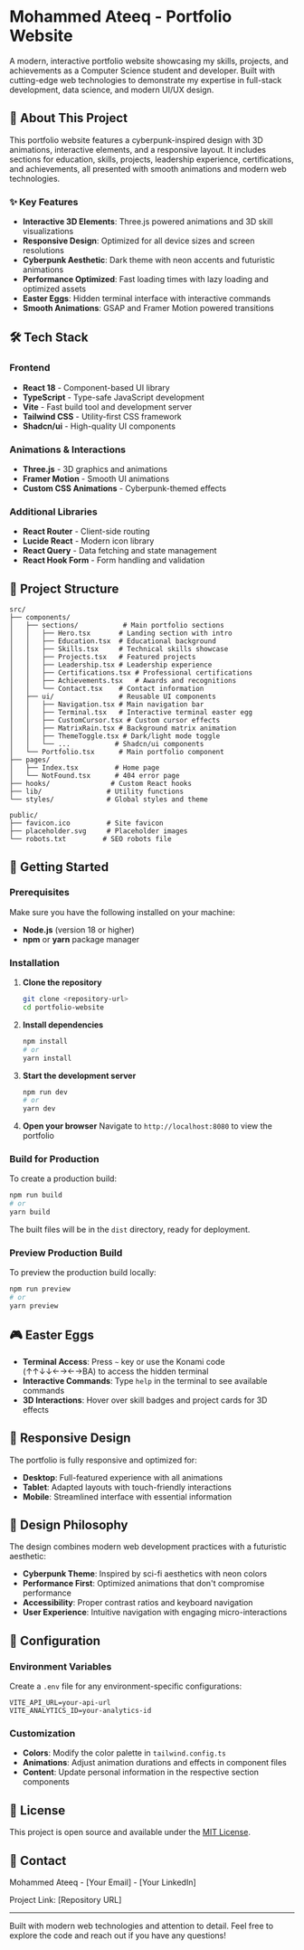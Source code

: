 
# Mohammed Ateeq - Portfolio Website

A modern, interactive portfolio website showcasing my skills, projects, and achievements as a Computer Science student and developer. Built with cutting-edge web technologies to demonstrate my expertise in full-stack development, data science, and modern UI/UX design.

## 🚀 About This Project

This portfolio website features a cyberpunk-inspired design with 3D animations, interactive elements, and a responsive layout. It includes sections for education, skills, projects, leadership experience, certifications, and achievements, all presented with smooth animations and modern web technologies.

### ✨ Key Features

- **Interactive 3D Elements**: Three.js powered animations and 3D skill visualizations
- **Responsive Design**: Optimized for all device sizes and screen resolutions
- **Cyberpunk Aesthetic**: Dark theme with neon accents and futuristic animations
- **Performance Optimized**: Fast loading times with lazy loading and optimized assets
- **Easter Eggs**: Hidden terminal interface with interactive commands
- **Smooth Animations**: GSAP and Framer Motion powered transitions

## 🛠️ Tech Stack

### Frontend
- **React 18** - Component-based UI library
- **TypeScript** - Type-safe JavaScript development
- **Vite** - Fast build tool and development server
- **Tailwind CSS** - Utility-first CSS framework
- **Shadcn/ui** - High-quality UI components

### Animations & Interactions
- **Three.js** - 3D graphics and animations
- **Framer Motion** - Smooth UI animations
- **Custom CSS Animations** - Cyberpunk-themed effects

### Additional Libraries
- **React Router** - Client-side routing
- **Lucide React** - Modern icon library
- **React Query** - Data fetching and state management
- **React Hook Form** - Form handling and validation

## 📁 Project Structure

```
src/
├── components/
│   ├── sections/           # Main portfolio sections
│   │   ├── Hero.tsx       # Landing section with intro
│   │   ├── Education.tsx  # Educational background
│   │   ├── Skills.tsx     # Technical skills showcase
│   │   ├── Projects.tsx   # Featured projects
│   │   ├── Leadership.tsx # Leadership experience
│   │   ├── Certifications.tsx # Professional certifications
│   │   ├── Achievements.tsx   # Awards and recognitions
│   │   └── Contact.tsx    # Contact information
│   ├── ui/                # Reusable UI components
│   │   ├── Navigation.tsx # Main navigation bar
│   │   ├── Terminal.tsx   # Interactive terminal easter egg
│   │   ├── CustomCursor.tsx # Custom cursor effects
│   │   ├── MatrixRain.tsx # Background matrix animation
│   │   ├── ThemeToggle.tsx # Dark/light mode toggle
│   │   └── ...           # Shadcn/ui components
│   └── Portfolio.tsx      # Main portfolio component
├── pages/
│   ├── Index.tsx         # Home page
│   └── NotFound.tsx      # 404 error page
├── hooks/               # Custom React hooks
├── lib/                # Utility functions
└── styles/             # Global styles and theme

public/
├── favicon.ico         # Site favicon
├── placeholder.svg     # Placeholder images
└── robots.txt         # SEO robots file
```

## 🚀 Getting Started

### Prerequisites

Make sure you have the following installed on your machine:
- **Node.js** (version 18 or higher)
- **npm** or **yarn** package manager

### Installation

1. **Clone the repository**
   ```bash
   git clone <repository-url>
   cd portfolio-website
   ```

2. **Install dependencies**
   ```bash
   npm install
   # or
   yarn install
   ```

3. **Start the development server**
   ```bash
   npm run dev
   # or
   yarn dev
   ```

4. **Open your browser**
   Navigate to `http://localhost:8080` to view the portfolio

### Build for Production

To create a production build:

```bash
npm run build
# or
yarn build
```

The built files will be in the `dist` directory, ready for deployment.

### Preview Production Build

To preview the production build locally:

```bash
npm run preview
# or
yarn preview
```

## 🎮 Easter Eggs

- **Terminal Access**: Press `~` key or use the Konami code (↑↑↓↓←→←→BA) to access the hidden terminal
- **Interactive Commands**: Type `help` in the terminal to see available commands
- **3D Interactions**: Hover over skill badges and project cards for 3D effects

## 📱 Responsive Design

The portfolio is fully responsive and optimized for:
- **Desktop**: Full-featured experience with all animations
- **Tablet**: Adapted layouts with touch-friendly interactions
- **Mobile**: Streamlined interface with essential information

## 🎨 Design Philosophy

The design combines modern web development practices with a futuristic aesthetic:
- **Cyberpunk Theme**: Inspired by sci-fi aesthetics with neon colors
- **Performance First**: Optimized animations that don't compromise performance
- **Accessibility**: Proper contrast ratios and keyboard navigation
- **User Experience**: Intuitive navigation with engaging micro-interactions

## 🔧 Configuration

### Environment Variables

Create a `.env` file for any environment-specific configurations:
```env
VITE_API_URL=your-api-url
VITE_ANALYTICS_ID=your-analytics-id
```

### Customization

- **Colors**: Modify the color palette in `tailwind.config.ts`
- **Animations**: Adjust animation durations and effects in component files
- **Content**: Update personal information in the respective section components

## 📄 License

This project is open source and available under the [MIT License](LICENSE).

## 🤝 Contact

Mohammed Ateeq - [Your Email] - [Your LinkedIn]

Project Link: [Repository URL]

---

Built with modern web technologies and attention to detail. Feel free to explore the code and reach out if you have any questions!
